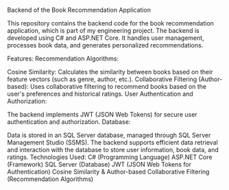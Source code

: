 Backend of the Book Recommendation Application

This repository contains the backend code for the book recommendation application, which is part of my engineering project. The backend is developed using C# and ASP.NET Core. It handles user management, processes book data, and generates personalized recommendations.

Features:
Recommendation Algorithms:

Cosine Similarity: Calculates the similarity between books based on their feature vectors (such as genre, author, etc.).
Collaborative Filtering (Author-based): Uses collaborative filtering to recommend books based on the user's preferences and historical ratings.
User Authentication and Authorization:

The backend implements JWT (JSON Web Tokens) for secure user authentication and authorization.
Database:

Data is stored in an SQL Server database, managed through SQL Server Management Studio (SSMS).
The backend supports efficient data retrieval and interaction with the database to store user information, book data, and ratings.
Technologies Used:
C# (Programming Language)
ASP.NET Core (Framework)
SQL Server (Database)
JWT (JSON Web Tokens for Authentication)
Cosine Similarity & Author-based Collaborative Filtering (Recommendation Algorithms)
